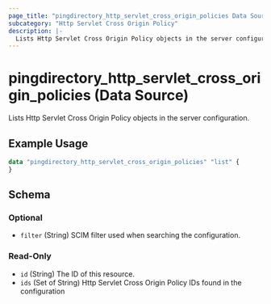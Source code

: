 ```yaml
---
page_title: "pingdirectory_http_servlet_cross_origin_policies Data Source - terraform-provider-pingdirectory"
subcategory: "Http Servlet Cross Origin Policy"
description: |-
  Lists Http Servlet Cross Origin Policy objects in the server configuration.
---
```


# pingdirectory_http_servlet_cross_origin_policies (Data Source)

Lists Http Servlet Cross Origin Policy objects in the server configuration.

## Example Usage

```terraform
data "pingdirectory_http_servlet_cross_origin_policies" "list" {
}
```

<!-- schema generated by tfplugindocs -->
## Schema

### Optional

- `filter` (String) SCIM filter used when searching the configuration.

### Read-Only

- `id` (String) The ID of this resource.
- `ids` (Set of String) Http Servlet Cross Origin Policy IDs found in the configuration

